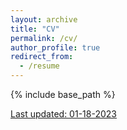 ```yaml
---
layout: archive
title: "CV"
permalink: /cv/
author_profile: true
redirect_from:
  - /resume
---
```


{% include base_path %}

[Last updated: 01-18-2023](https://sarabjeetsingh007.github.io/files/CV-01-18-2023-forWeb.pdf)
